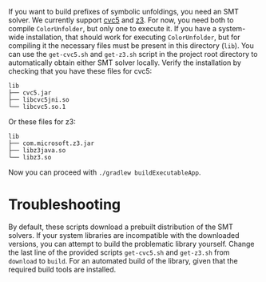 If you want to build prefixes of symbolic unfoldings, you need an SMT solver.
We currently support [cvc5](https://github.com/cvc5/cvc5) and [z3](https://github.com/Z3Prover/z3).
For now, you need both to compile `ColorUnfolder`,
but only one to execute it.
If you have a system-wide installation,
that should work for executing `ColorUnfolder`,
but for compiling it the necessary files must be present in this directory (`lib`).
You can use the `get-cvc5.sh` and `get-z3.sh` script in the project root directory
to automatically obtain either SMT solver locally.
Verify the installation by checking that you have these files for cvc5:
```
lib
├── cvc5.jar
├── libcvc5jni.so
└── libcvc5.so.1
```
Or these files for z3:
```
lib
├── com.microsoft.z3.jar
├── libz3java.so
└── libz3.so
```
Now you can proceed with `./gradlew buildExecutableApp`.

# Troubleshooting
By default, these scripts download a prebuilt distribution of the SMT solvers.
If your system libraries are incompatible with the downloaded versions,
you can attempt to build the problematic library yourself.
Change the last line of the provided scripts `get-cvc5.sh` and `get-z3.sh`
from `download` to `build`. For an automated build of the library,
given that the required build tools are installed.

